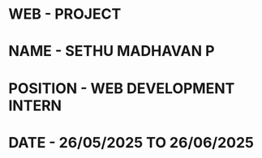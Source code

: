 # WEB - PROJECT
# NAME - SETHU MADHAVAN P
# POSITION - WEB DEVELOPMENT INTERN
# DATE - 26/05/2025 TO 26/06/2025
